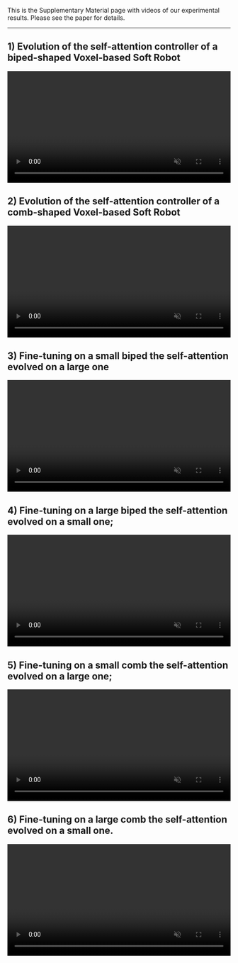 This is the Supplementary Material page with videos of our experimental results. Please see the paper for details.

______

## 1) Evolution of the self-attention controller of a biped-shaped Voxel-based Soft Robot

<video class="b-lazy" data-src="assets/biped/attention-biped-4.mp4" type="video/mp4" autoplay muted playsinline loop style="width: 100%; padding-top: 0;" ></video>

## 2) Evolution of the self-attention controller of a comb-shaped Voxel-based Soft Robot

<video class="b-lazy" data-src="assets/comb/attention-comb-4.mp4" type="video/mp4" autoplay muted playsinline loop style="width: 100%; padding-top: 0;" ></video>

## 3) Fine-tuning on a small biped the self-attention evolved on a large one

<video class="b-lazy" data-src="assets/finetune-biped-large/finetune-biped-large-4.mp4" type="video/mp4" autoplay muted playsinline loop style="width: 100%; padding-top: 0;" ></video>

## 4) Fine-tuning on a large biped the self-attention evolved on a small one;

<video class="b-lazy" data-src="assets/finetune-biped-small/finetune-biped-small-4.mp4" type="video/mp4" autoplay muted playsinline loop style="width: 100%; padding-top: 0;" ></video>

## 5) Fine-tuning on a small comb the self-attention evolved on a large one;

<video class="b-lazy" data-src="assets/finetune-comb-large/finetune-comb-large-4.mp4" type="video/mp4" autoplay muted playsinline loop style="width: 100%; padding-top: 0;" ></video>

## 6) Fine-tuning on a large comb the self-attention evolved on a small one.

<video class="b-lazy" data-src="assets/finetune-comb-small/finetune-comb-small-4.mp4" type="video/mp4" autoplay muted playsinline loop style="width: 100%; padding-top: 0;" ></video>
